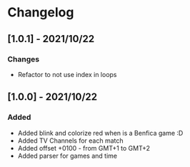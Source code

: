 # Changelog
 
## [1.0.1] - 2021/10/22
### Changes
* Refactor to not use index in loops

## [1.0.0] - 2021/10/22
### Added
* Added blink and colorize red when is a Benfica game :D
* Added TV Channels for each match
* Added offset +0100 - from GMT+1 to GMT+2
* Added parser for games and time